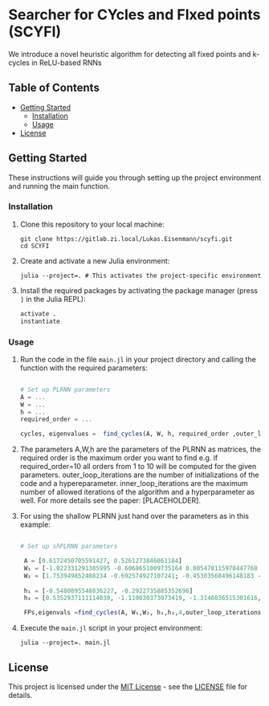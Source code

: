 
# Searcher for CYcles and FIxed points (SCYFI)
We introduce a novel heuristic algorithm for detecting all fixed points and k-cycles in ReLU-based RNNs

## Table of Contents

- [Getting Started](#getting-started)
  - [Installation](#installation)
  - [Usage](#usage)
- [License](#license)

## Getting Started

These instructions will guide you through setting up the project environment and running the main function.

### Installation

1. Clone this repository to your local machine:

   ```shell
   git clone https://gitlab.zi.local/Lukas.Eisenmann/scyfi.git
   cd SCYFI
   ```

2. Create and activate a new Julia environment:

   ```shell
   julia --project=. # This activates the project-specific environment
   ```

3. Install the required packages by activating the package manager (press `]` in the Julia REPL):

   ```julia
   activate .
   instantiate
   ```

### Usage

1. Run the code in the file `main.jl` in your project directory and calling the function with the required parameters:

   ```julia

   # Set up PLRNN parameters
   A = ...
   W = ...
   h = ...
   required_order = ...

   cycles, eigenvalues =  find_cycles(A, W, h, required_order ,outer_loop_iterations=100,inner_loop_iterations=500)

   ```
2. The parameters A,W,h are the parameters of the PLRNN as matrices, the required order is the maximum order you want to find e.g. if required_order=10 all orders from 1 to 10 will be computed for the given parameters. outer_loop_iterations are the number of initializations of the code and a hypereparameter. inner_loop_iterations are the maximum number of allowed iterations of the algorithm and a hyperparameter as well. For more details see the paper: [PLACEHOLDER].

3. For using the shallow PLRNN just hand over the parameters as in this example:

   ```julia

   # Set up shPLRNN parameters

    A = [0.6172450705591427, 0.5261273846061184]
    W₁ = [-1.022331291385995 -0.6068651009735164 0.005478115970447768 -0.6765758765817282 0.17667276783032312 -0.37241595029711383 -0.2799681077442852 1.6336122869854053 0.7388068389577566 0.43655916960874785; -0.23031703096807454 -0.155167269588236 1.1743020054655264 1.4693401983283279 -1.141192841208352 0.11938698490497139 0.6192500266755361 0.03950302999313116 -0.9179498107708933 -0.1216362805456489]
    W₂ = [1.753949852408234 -0.692574927107241; -0.45303568496148183 -0.5365936668032565; 0.07984706960954363 -0.48651643130319855; -1.0455124065967838 -0.22986736948781128; 0.048362883726876985 0.8959123953895494; -1.0545422354241465 0.5685368747406444; -0.43826625604171476 -2.1955495493951815; -0.8981129185384389 -0.6454540072455006; 0.6162103523913983 -0.8644618121879155; -1.2236281701654421 -2.059927291272103]
  
    h₁ = [-0.5480895548836227, -0.2922735885352696]
    h₂ = [0.5352937111114038, -1.110030373073419, -1.3146036515301616, 0.2748467715335772, -1.4155203620983157, 0.7891282169615852, -0.13084812694281087, -0.40652418385647066, -0.9383323642698853, -0.9983356016811977]

    FPs,eigenvals =find_cycles(A, W₁,W₂, h₁,h₂,4,outer_loop_iterations=10,inner_loop_iterations=60)

   ```

3. Execute the `main.jl` script in your project environment:

   ```shell
   julia --project=. main.jl
   ```


## License

This project is licensed under the [MIT License](LICENSE) - see the [LICENSE](LICENSE) file for details.

